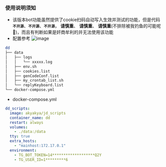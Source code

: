 ### 使用说明须知
- 该版本bot功能虽然提供了cookie扫码自动写入生效并测试的功能，但是代码 __`不开源`__、__`不开源`__、__`不开源`__， __请慎重__、 __请慎重__、 __请慎重__(不排除被我钓鱼的可能呢🎣)，而且有判断如果是奸商牟利的并无法使用该功能
- 配置参考
![image](https://user-images.githubusercontent.com/6993269/119672910-8b236f00-be6d-11eb-8786-f58eff84c039.png)
```sh
dd
├── data
│   ├── logs
│   │   └── xxxxx.log
│   ├── env.sh
│   ├── cookies.list
│   ├── genCodeConf.list
│   ├── my_crontab_list.sh
│   └── replyKeyboard.list
└── docker-compose.yml
```
- docker-compose.yml
```yml
dd_scripts:
  image: akyakya/jd_scripts
  container_name: dd
  restart: always
  volumes:
    - ./data:/data
  tty: true
  extra_hosts:
    - "mainhost:172.17.0.1"
  environment:
    - TG_BOT_TOKEN=14*******************Q2Y
    - TG_USER_ID=1*********6
```
